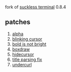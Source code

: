 fork of [suckless terminal](https://st.suckless.org/) 0.8.4 

## patches
1. [alpha](https://st.suckless.org/patches/alpha/)
01. [blinking cursor](https://st.suckless.org/patches/blinking_cursor/)
001. [bold is not bright](https://st.suckless.org/patches/bold-is-not-bright/)
0001. [boxdraw](https://st.suckless.org/patches/boxdraw/)
00001. [hidecursor](https://st.suckless.org/patches/hidecursor/)
000001. [title parsing fix](https://st.suckless.org/patches/title_parsing_fix/)
0000001. [undercurl](https://st.suckless.org/patches/undercurl/)
